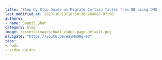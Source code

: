 ```yaml
---
title: "Step by Step Guide on Migrate Certain Tables from DB using DMS into Apache Hudi Transaction Datalake"
last_modified_at: 2023-10-13T16:54:38.964863-07:00
authors:
- name: Soumil Shah
category: blog
image: /assets/images/hudi-video-page-default.png
navigate: "https://youtu.be/eayMmQHq-e0"
tags:
- hudi
- video guides
---
```

